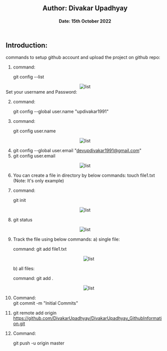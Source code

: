 <header>
<h2 align="center">Author: Divakar Upadhyay</h1>
<h4 align="center">Date: 15th October 2022</h4>
</header>

Introduction:
-----------

commands to setup github account and upload the project on github repo:

1. command: 

    git config --list
<center>
	<img src="C:\D\Upskiling\github\DU_Git_Img_1.jpg" alt="list" />
</center>
Set your username and Password:

2. command: 
   
    git config --global user.name "updivakar1991"
3. command:
  
   git config user.name 
<center>
	<img src="C:\D\Upskiling\github\DU_Git_Img_1.jpg" alt="list" />
</center>

4. git config --global user.email "devupdivakar1991@gmail.com"
5. git config user.email
<center>
	<img src="C:\D\Upskiling\github\DU_Git_Img_1.jpg" alt="list" />
</center>

6. You can create a file in directory by below commands:
 touch file1.txt   (Note: It's only example)
 7. command: 
  
    git init
 <center>
	<img src="C:\D\Upskiling\github\DU_Git_Img_1.jpg" alt="list" />
</center>

8. git status
<center>
	<img src="C:\D\Upskiling\github\DU_Git_TrackFiles_Single_7.JPG" alt="list" />
</center>

9. Track the file using below commands:
    a) single file:

    command:  git add file1.txt

    <center>
	<img src="C:\D\Upskiling\github\DU_Git_TrackFiles_Single_7.JPG" alt="list" />
    </center>

    b) all files:

    command: git add .
    
    <center>
	<img src="C:\D\Upskiling\github\DU_Git_TrackFiles_Single_7.JPG" alt="list" />
     </center>

 10. Command:  
     git commit -m "Initial Commits"

 11. git remote add origin https://github.com/DivakarUpadhyay/DivakarUpadhyay_GithubInformation.git

 12. Command: 
     
      git push -u origin master
      
      







